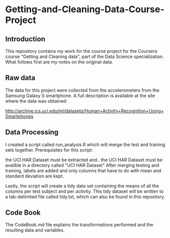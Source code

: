 # Getting-and-Cleaning-Data-Course-Project

## Introduction
This repository contains my work for the course project for the Coursera course "Getting and Cleaning data", part of the Data Science specialization. What follows first are my notes on the original data.

## Raw data
The data for this project were collected from the accelerometers from the Samsung Galaxy S smartphone. A full description is available at the site where the data was obtained:

http://archive.ics.uci.edu/ml/datasets/Human+Activity+Recognition+Using+Smartphones

## Data Processing
I created a script called run_analysis.R which will merge the test and training sets together. Prerequisites for this script:

the UCI HAR Dataset must be extracted and..
the UCI HAR Dataset must be availble in a directory called "UCI HAR Dataset"
After merging testing and training, labels are added and only columns that have to do with mean and standard deviation are kept.

Lastly, the script will create a tidy data set containing the means of all the columns per test subject and per activity. This tidy dataset will be written to a tab-delimited file called tidy.txt, which can also be found in this repository.

## Code Book
The CodeBook.md file explains the transformations performed and the resulting data and variables.
